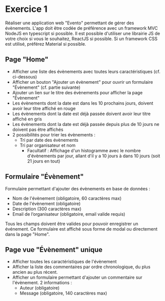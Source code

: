 # Exercice 1

Réaliser une application web "Evento" permettant de gérer des évènements.
L'app doit être codée de préférence avec un framework MVC NodeJS en typescript si possible.
Il est possible d'utiliser une librairie JS de votre choix si vous le souhaitez,
ReactJS si possible. Si un framework CSS est utilisé, préférez Material si possible.

## Page "Home"

- Afficher une liste des évènements avec toutes leurs caractéristiques (cf. ci-dessous)
- Afficher un bouton "Ajouter un évènement" pour ouvrir un formulaire "Évènement" (cf. partie suivante)
- Ajouter un lien sur le titre des évènements pour afficher la page "Évènement"
- Les évènements dont la date est dans les 10 prochains jours, doivent avoir leur titre affiché en rouge
- Les évènements dont la date est déjà passée doivent avoir leur titre affiché en gris
- Les évènements dont la date est déjà passée depuis plus de 10 jours ne doivent pas être affichés
- 2 possibilités pour trier les évènements :
  - Tri par date des évènements
  - Tri par organisateur et nom
    - Facultatif : Affichage d'un histogramme avec le nombre d'évènements par jour, allant d'il y a 10 jours à dans 10 jours (soit 21 jours en tout)

## Formulaire "Évènement"

Formulaire permettant d'ajouter des évènements en base de données :

- Nom de l'évènement (obligatoire, 60 caractères max)
- Date de l'évènement (obligatoire)
- Description (300 caractères max)
- Email de l’organisateur (obligatoire, email valide requis)

Tous les champs doivent être valides pour pouvoir enregistrer un événement.
Ce formulaire est affiché sous forme de modal ou directement dans la page "Home".

## Page vue "Évènement" unique

- Afficher toutes les caractéristiques de l'évènement
- Afficher la liste des commentaires par ordre chronologique, du plus ancien au plus récent.
- Afficher un formulaire permettant d'ajouter un commentaire sur l'évènement. 2 informations :
  - Auteur (obligatoire)
  - Message (obligatoire, 140 caractères max)
